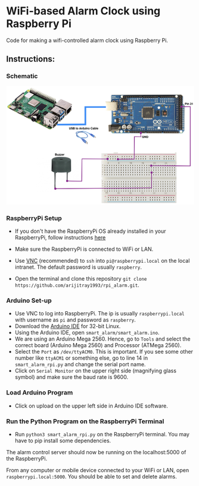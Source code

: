 # WiFi-based Alarm Clock using Raspberry Pi

Code for making a wifi-controlled alarm clock using Raspberry Pi.

## Instructions:


### Schematic

![schematic](https://github.com/arijitray1993/rpi_alarm/blob/main/images/schematic.001.png)

### RaspberryPi Setup

- If you don't have the RaspberryPi OS already installed in your RaspberryPi, follow instructions [here](https://www.tomshardware.com/reviews/raspberry-pi-headless-setup-how-to,6028.html)  

- Make sure the RaspberryPi is connected to WiFi or LAN. 
- Use [VNC](https://www.realvnc.com/en/connect/download/viewer/) (recommended) to `ssh` into `pi@raspberrypi.local` on the local intranet. The default password is usually `raspberry`. 
- Open the terminal and clone this repository `git clone https://github.com/arijitray1993/rpi_alarm.git`.  


### Arduino Set-up
- Use VNC to log into RaspberryPi. The ip is usually `raspberrypi.local` with username as `pi` and password as `raspberry`.
- Download the [Arduino IDE](https://www.arduino.cc/en/software) for 32-bit Linux. 
- Using the Arduino IDE, open `smart_alarm/smart_alarm.ino`. 
- We are using an Arduino Mega 2560. Hence, go to `Tools` and select the correct board (Arduino Mega 2560) and Processor (ATMega 2560). 
- Select the `Port` as `/dev/ttyACM0`. This is important. If you see some other number like `ttyACM1` or something else, go to line 14 in `smart_alarm_rpi.py` and change the serial port name. 
- Click on `Serial Monitor` on the upper right side (magnifying glass symbol) and make sure the baud rate is 9600.  

### Load Arduino Program
- Click on upload on the upper left side in Arduino IDE software. 

### Run the Python Program on the RaspberryPi Terminal
- Run `python3 smart_alarm_rpi.py` on the RaspberryPi terminal. You may have to pip install some dependencies. 

The alarm control server should now be running on the localhost:5000 of the RaspberryPi. 

From any computer or mobile device connected to your WiFi or LAN, open `raspberrypi.local:5000`. You should be able to set and delete alarms. 


